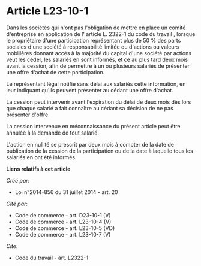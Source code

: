 # Article L23-10-1

Dans les sociétés qui n'ont pas l'obligation de mettre en place un comité d'entreprise en application de l'
article L. 2322-1 du code du travail
, lorsque le propriétaire d'une participation représentant plus de 50 % des parts sociales d'une société à responsabilité
limitée ou d'actions ou valeurs mobilières donnant accès à la majorité du capital d'une société par actions veut les céder,
les salariés en sont informés, et ce au plus tard deux mois avant la cession, afin de permettre à un ou plusieurs salariés de
présenter une offre d'achat de cette participation. 

Le représentant légal notifie sans délai aux salariés cette information, en leur indiquant qu'ils peuvent présenter au cédant
une offre d'achat. 

La cession peut intervenir avant l'expiration du délai de deux mois dès lors que chaque salarié a fait connaître au cédant sa
décision de ne pas présenter d'offre. 

La cession intervenue en méconnaissance du présent article peut être annulée à la demande de tout salarié. 

L'action en nullité se prescrit par deux mois à compter de la date de publication de la cession de la participation ou de la
date à laquelle tous les salariés en ont été informés.

**Liens relatifs à cet article**

_Créé par_:

  - Loi n°2014-856 du 31 juillet 2014 - art. 20

_Cité par_:

  - Code de commerce - art. D23-10-1 (V)
  - Code de commerce - art. L23-10-4 (V)
  - Code de commerce - art. L23-10-5 (VD)
  - Code de commerce - art. L23-10-7 (V)

_Cite_:

  - Code du travail - art. L2322-1
